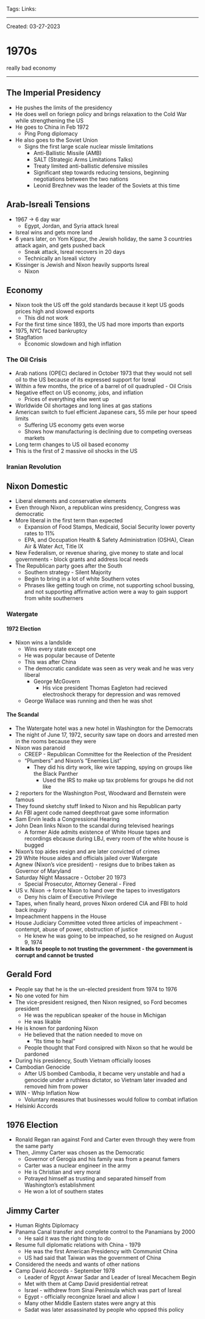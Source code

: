 Tags:
Links: 

---
Created: 03-27-2023
# 1970s

really bad economy

---
## The Imperial Presidency
- He pushes the limits of the presidency
- He does well on foriegn policy and brings relaxation to the Cold War while strengthening the US
- He goes to China in Feb 1972
	- Ping Pong diplomacy
- He also goes to the Soviet Union
	- Signs the first large scale nuclear missle limitations
		- Anti-Ballistic Missile (AMB)
		- SALT (Strategic Arms Limitations Talks)
		- Treaty limited anti-ballistic defensive missiles
		- Significant step towards reducing tensions, beginning negotiations between the two nations
		- Leonid Brezhnev was the leader of the Soviets at this time
## Arab-Isreali Tensions
- 1967 → 6 day war
	- Egypt, Jordan, and Syria attack Isreal
- Isreal wins and gets more land
- 6 years later, on Yom Kippur, the Jewish holiday, the same 3 countries attack again, and gets pushed back
	- Sneak attack, Isreal recovers in 20 days
	- Technically an Isreali victory
- Kissinger is Jewish and Nixon heavily supports Isreal
	- Nixon
## Economy
- Nixon took the US off the gold standards because it kept US goods prices high and slowed exports
	- This did not work
- For the first time since 1893, the US had more imports than exports
- 1975, NYC faced bankruptcy
- Stagflation
	- Economic slowdown and high inflation
### The Oil Crisis
- Arab nations (OPEC) declared in October 1973 that they would not sell oil to the US because of its expressed support for Isreal
- Within a few months, the price of a barrel of oil quadrupled - Oil Crisis
- Negative effect on US economy, jobs, and inflation
	- Prices of everything else went up
- Worldwide Oil shortages and long lines at gas stations
- American switch to fuel efficient Japanese cars, 55 mile per hour speed limits
	- Suffering US economy gets even worse
	- Shows how manufacturing is declining due to competing overseas markets
- Long term changes to US oil based economy
- This is the first of 2 massive oil shocks in the US
### Iranian Revolution
## Nixon Domestic
- Liberal elements and conservative elements
- Even through Nixon, a republican wins presidency, Congress was democratic
- More liberal in the first term than expected
	- Expansion of Food Stamps, Medicaid, Social Security lower poverty rates to 11%
	- EPA, and Occupation Health & Safety Administration (OSHA), Clean Air & Water Act, Title IX
- New Federalism, or revenue sharing, give money to state and local governments - block grants and address local needs
- The Republican party goes after the South
	- Southern strategy - Silent Majority
	- Begin to bring in a lot of white Southern votes
	- Phrases like getting tough on crime, not supporting school bussing, and not supporting affirmative action were a way to gain support from white southerners
### Watergate
#### 1972 Election
- Nixon wins a landslide
	- Wins every state except one
	- He was popular because of Detente
	- This was after China
	- The democratic candidate was seen as very weak and he was very liberal
		- George McGovern
			- His vice president Thomas Eagleton had recieved electroshock therapy for depression and was removed
	- George Wallace was running and then he was shot
#### The Scandal
- The Watergate hotel was a new hotel in Washington for the Democrats
- The night of June 17, 1972, security saw tape on doors and arrested men in the rooms because they were 
- Nixon was paranoid
	- CREEP - Republican Committee for the Reelection of the President
	- “Plumbers” and Nixon’s “Enemies List”
		- They did his dirty work, like wire tapping, spying on groups like the Black Panther
			- Used the IRS to make up tax problems for groups he did not like
- 2 reporters for the Washington Post, Woodward and Bernstein were famous
- They found sketchy stuff linked to Nixon and his Republican party
- An FBI agent code named deepthroat gave some information
- Sam Ervin leads a Congressional Hearing
- John Dean links Nixon to the scandal during televised hearings
	- A former Aide admits existence of White House tapes and recordings ebcause during LBJ, every room of the white house is bugged
- Nixon’s top aides resign and are later convicted of crimes
- 29 White House aides and officials jailed over Watergate
- Agnew (Nixon’s vice president) - resigns due to bribes taken as Governor of Maryland
- Saturday Night Massacre - October 20 1973
	- Special Prosecutor, Attorney General - Fired
- US v. Nixon → force Nixon to hand over the tapes to investigators
	- Deny his claim of Executive Privilege
- Tapes, when finally heard, proves Nixon ordered CIA and FBI to hold back inquiry
- Impeachment happens in the House
- House Judiciary Committee voted three articles of impeachment - contempt, abuse of power, obstruction of justice
	- He knew he was going to be impeached, so he resigned on August 9, 1974
- **It leads to people to not trusting the government - the government is corrupt and cannot be trusted**
## Gerald Ford
- People say that he is the un-elected president from 1974 to 1976
- No one voted for him
- The vice-president resigned, then Nixon resigned, so Ford becomes president
	- He was the republican speaker of the house in Michigan
	- He was likable
- He is known for pardoning Nixon
	- He believed that the nation needed to move on
		- “Its time to heal”
	- People thought that Ford consipred with Nixon so that he would be pardoned
- During his presidency, South Vietnam officially looses
- Cambodian Genocide
	- After US bombed Cambodia, it became very unstable and had a genocide under a ruthless dictator, so Vietnam later invaded and removed him from power
- WIN - Whip Inflation Now
	- Voluntary measures that businesses would follow to combat inflation
- Helsinki Accords
## 1976 Election
- Ronald Regan ran against Ford and Carter even through they were from the same party 
- Then, Jimmy Carter was chosen as the Democratic
	- Governor of Gerogia and his family was from a peanut famers
	- Carter was a nuclear engineer in the army
	- He is Christian and very moral
	- Potrayed himself as trusting and separated himself from Washington’s establishment
	- He won a lot of southern states
## Jimmy Carter
- Human Rights Diplomacy
- Panama Canal transfer and complete control to the Panamians by 2000
	- He said it was the right thing to do
- Resume full diplomatic relations with China - 1979
	- He was the first American Presidency with Communist China
	- US had said that Taiwan was the government of China
- Considered the needs and wants of other nations
- Camp David Accords - September 1978
	- Leader of Rgypt Anwar Sadar and Leader of Isreal Mecachem Begin
	- Met with them at Camp David presidential retreat
	- Israel - withdrew from Sinai Peninsula which was part of Isreal
	- Egypt - officially recongnize Israel and allow I
	- Many other Middle Eastern states were angry at this
	- Sadat was later assassinated by people who oppsed this policy